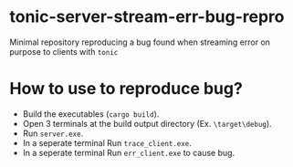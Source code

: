 # tonic-server-stream-err-bug-repro
Minimal repository reproducing a bug found when streaming error on purpose to clients with `tonic`

# How to use to reproduce bug?

- Build the executables (`cargo build`).
- Open 3 terminals at the build output directory (Ex. `\target\debug`).
- Run `server.exe`.
- In a seperate terminal Run `trace_client.exe`.
- In a seperate terminal Run `err_client.exe` to cause bug.
